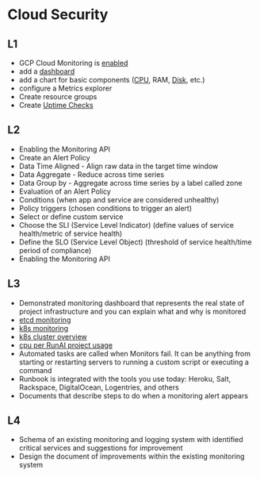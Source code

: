 # Cloud Security  
## L1  
- GCP Cloud Monitoring is [enabled](https://github.com/o-lenczyk/peex/blob/main/CloudObservability/dashboard.tf#L1)  
- add a [dashboard](https://github.com/o-lenczyk/peex/blob/main/CloudObservability/dashboard.tf#L6)  
- add a chart for basic components ([CPU](https://github.com/o-lenczyk/peex/blob/main/CloudObservability/dashboard/dashboard.json#L11), RAM, [Disk](https://github.com/o-lenczyk/peex/blob/main/CloudObservability/dashboard/dashboard.json#L49), etc.)  
- configure a Metrics explorer  
- Create resource groups  
- Create [Uptime Checks](https://github.com/o-lenczyk/peex/blob/main/CloudObservability/uptime_check.tf#L1)  
  
## L2  
- Enabling the Monitoring API  
- Create an Alert Policy  
- Data Time Aligned - Align raw data in the target time window  
- Data Aggregate - Reduce across time series
- Data Group by - Aggregate across time series by a label called zone
- Evaluation of an Alert Policy
- Conditions (when app and service are considered unhealthy)
- Policy triggers (chosen conditions to trigger an alert)
- Select or define custom service
- Choose the SLI (Service Level Indicator) (define values of service health/metric of service health)
- Define the SLO (Service Level Object) (threshold of service health/time period of compliance)
- Enabling the Monitoring API

## L3
- Demonstrated monitoring dashboard that represents the real state of project infrastructure and you can explain what and why is monitored
- [etcd monitoring](screenshots/etcd%20monitoring.png)
- [k8s monitoring](screenshots/k8s-namespaces.png)
- [k8s cluster overview](screenshots/k8s-cluster-overview.png)
- [cpu per RunAI project usage](screenshots/cpu-per-project.png)
- Automated tasks are called when Monitors fail. It can be anything from starting or restarting servers to running a custom script or executing a command
- Runbook is integrated with the tools you use today: Heroku, Salt, Rackspace, DigitalOcean, Logentries, and others
- Documents that describe steps to do when a monitoring alert appears

## L4
- Schema of an existing monitoring and logging system with identified critical services and suggestions for improvement
- Design the document of improvements within the existing monitoring system